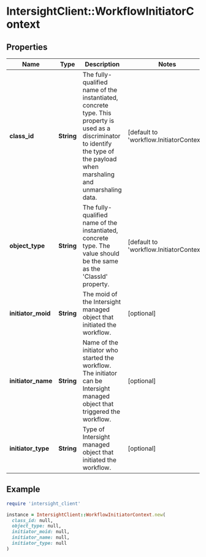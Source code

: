 # IntersightClient::WorkflowInitiatorContext

## Properties

| Name | Type | Description | Notes |
| ---- | ---- | ----------- | ----- |
| **class_id** | **String** | The fully-qualified name of the instantiated, concrete type. This property is used as a discriminator to identify the type of the payload when marshaling and unmarshaling data. | [default to &#39;workflow.InitiatorContext&#39;] |
| **object_type** | **String** | The fully-qualified name of the instantiated, concrete type. The value should be the same as the &#39;ClassId&#39; property. | [default to &#39;workflow.InitiatorContext&#39;] |
| **initiator_moid** | **String** | The moid of the Intersight managed object that initiated the workflow. | [optional] |
| **initiator_name** | **String** | Name of the initiator who started the workflow. The initiator can be Intersight managed object that triggered the workflow. | [optional] |
| **initiator_type** | **String** | Type of Intersight managed object that initiated the workflow. | [optional] |

## Example

```ruby
require 'intersight_client'

instance = IntersightClient::WorkflowInitiatorContext.new(
  class_id: null,
  object_type: null,
  initiator_moid: null,
  initiator_name: null,
  initiator_type: null
)
```

